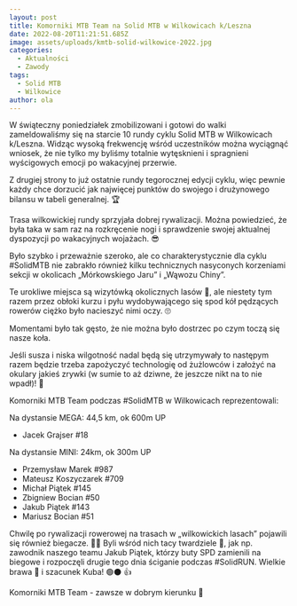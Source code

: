 ```yaml
---
layout: post
title: Komorniki MTB Team na Solid MTB w Wilkowicach k/Leszna
date: 2022-08-20T11:21:51.685Z
image: assets/uploads/kmtb-solid-wilkowice-2022.jpg
categories:
  - Aktualności
  - Zawody
tags:
  - Solid MTB
  - Wilkowice
author: ola
---
```

W świąteczny poniedziałek zmobilizowani i gotowi do walki zameldowaliśmy się na starcie 10 rundy cyklu Solid MTB w Wilkowicach k/Leszna. Widząc wysoką frekwencję wśród uczestników można wyciągnąć wniosek, że nie tylko my byliśmy totalnie wytęsknieni i spragnieni wyścigowych emocji po wakacyjnej przerwie.
<!--more-->

Z drugiej strony to już ostatnie rundy tegorocznej edycji cyklu, więc pewnie każdy chce dorzucić jak najwięcej punktów do swojego i drużynowego bilansu w tabeli generalnej. 🏆

Trasa wilkowickiej rundy sprzyjała dobrej rywalizacji. Można powiedzieć, że była taka w sam raz na rozkręcenie nogi i sprawdzenie swojej aktualnej dyspozycji po wakacyjnych wojażach. 😎

Było szybko i przeważnie szeroko, ale co charakterystycznie dla cyklu #SolidMTB nie zabrakło również kilku technicznych nasyconych korzeniami sekcji w okolicach „Mórkowskiego Jaru” i „Wąwozu Chiny”. 

Te urokliwe miejsca są wizytówką okolicznych lasów 🌲, ale niestety tym razem przez obłoki kurzu i pyłu wydobywającego się spod kół pędzących rowerów ciężko było nacieszyć nimi oczy. 🙄

Momentami było tak gęsto, że nie można było dostrzec po czym toczą się nasze koła.

Jeśli susza i niska wilgotność nadal będą się utrzymywały to następym razem będzie trzeba zapożyczyć technologię od żużlowców i założyć na okulary jakieś zrywki (w sumie to aż dziwne, że jeszcze nikt na to nie wpadł)! 🤪

Komorniki MTB Team podczas #SolidMTB w Wilkowicach reprezentowali:

Na dystansie MEGA: 44,5 km, ok 600m UP

* Jacek Grajser #18

Na dystansie MINI: 24km, ok 300m UP

* Przemysław Marek #987
* Mateusz Koszyczarek #709
* Michał Piątek #145
* Zbigniew Bocian #50
* Jakub Piątek #143
* Mariusz Bocian #51

Chwilę po rywalizacji rowerowej na trasach w „wilkowickich lasach” pojawili się również biegacze. 🏃‍♂️ Byli wśród nich tacy twardziele 💪, jak np. zawodnik naszego teamu Jakub Piątek, którzy buty SPD zamienili na biegowe i rozpoczęli drugie tego dnia ściganie podczas #SolidRUN. Wielkie brawa 👏 i szacunek Kuba! 🟢⚫️ 👍

Komorniki MTB Team - zawsze w dobrym kierunku 🙂 